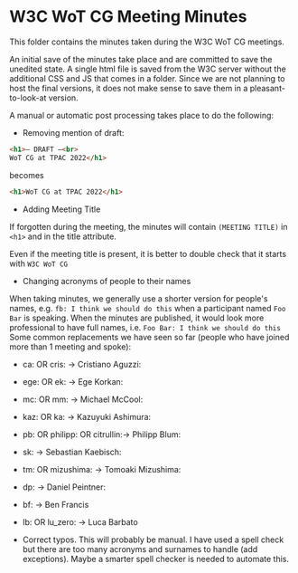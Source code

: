 # W3C WoT CG Meeting Minutes

This folder contains the minutes taken during the W3C WoT CG meetings.

An initial save of the minutes take place and are committed to save the unedited state.
A single html file is saved from the W3C server without the additional CSS and JS that comes in a folder.
Since we are not planning to host the final versions, it does not make sense to save them in a pleasant-to-look-at version.

A manual or automatic post processing takes place to do the following:

- Removing mention of draft: 

```html
<h1>– DRAFT –<br>
WoT CG at TPAC 2022</h1>
```

becomes 

```html
<h1>WoT CG at TPAC 2022</h1>
```

- Adding Meeting Title

If forgotten during the meeting, the minutes will contain `(MEETING TITLE)` in `<h1>` and in the title attribute.

Even if the meeting title is present, it is better to double check that it starts with `W3C WoT CG`

- Changing acronyms of people to their names

When taking minutes, we generally use a shorter version for people's names, e.g. `fb: I think we should do this` when a 
participant named `Foo Bar` is speaking.
When the minutes are published, it would look more professional to have full names, i.e. `Foo Bar: I think we should do this`
Some common replacements we have seen so far (people who have joined more than 1 meeting and spoke):
  - ca: OR cris: -> Cristiano Aguzzi:
  - ege: OR ek: -> Ege Korkan:
  - mc: OR mm: -> Michael McCool:
  - kaz: OR ka: -> Kazuyuki Ashimura:
  - pb: OR philipp: OR citrullin:-> Philipp Blum:
  - sk: -> Sebastian Kaebisch:
  - tm: OR mizushima: -> Tomoaki Mizushima:
  - dp: -> Daniel Peintner:
  - bf: -> Ben Francis
  - lb: OR lu_zero: -> Luca Barbato
  
 - Correct typos. This will probably be manual. I have used a spell check but there are too many acronyms and surnames to handle (add exceptions). Maybe a smarter spell checker is needed to automate this.
